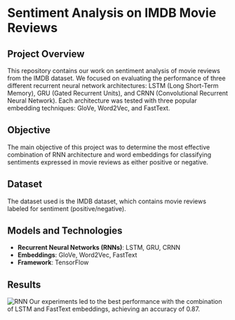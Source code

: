 # Sentiment Analysis on IMDB Movie Reviews

## Project Overview
This repository contains our work on sentiment analysis of movie reviews from the IMDB dataset. We focused on evaluating the performance of three different recurrent neural network architectures: LSTM (Long Short-Term Memory), GRU (Gated Recurrent Units), and CRNN (Convolutional Recurrent Neural Network). Each architecture was tested with three popular embedding techniques: GloVe, Word2Vec, and FastText.

## Objective
The main objective of this project was to determine the most effective combination of RNN architecture and word embeddings for classifying sentiments expressed in movie reviews as either positive or negative.

## Dataset
The dataset used is the IMDB dataset, which contains movie reviews labeled for sentiment (positive/negative).

## Models and Technologies
- **Recurrent Neural Networks (RNNs)**: LSTM, GRU, CRNN
- **Embeddings**: GloVe, Word2Vec, FastText
- **Framework**: TensorFlow

## Results
![RNN](https://github.com/HaykelBargouguy/Sentiment-Analysis-Pretrained-Embedders-and-Recurrent-NNs-combinations/assets/98351985/691ea48e-b811-4cb4-90d2-8a67cd0a7cb2)
Our experiments led to the best performance with the combination of LSTM and FastText embeddings, achieving an accuracy of 0.87.
